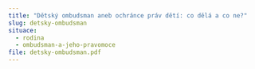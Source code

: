 ```yaml
---
title: "Dětský ombudsman aneb ochránce práv dětí: co dělá a co ne?"
slug: detsky-ombudsman
situace:
  - rodina
  - ombudsman-a-jeho-pravomoce
file: detsky-ombudsman.pdf
---
```

